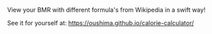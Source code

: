 View your BMR with different formula's from Wikipedia in a swift way!

See it for yourself at: https://oushima.github.io/calorie-calculator/